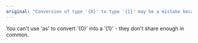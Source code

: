 ```yaml
---
original: "Conversion of type '{0}' to type '{1}' may be a mistake because neither type sufficiently overlaps with the other. If this was intentional, convert the expression to 'unknown' first."
---
```


You can't use 'as' to convert '{0}' into a '{1}' - they don't share enough in common.
